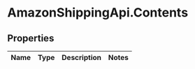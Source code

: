# AmazonShippingApi.Contents

## Properties
Name | Type | Description | Notes
------------ | ------------- | ------------- | -------------


